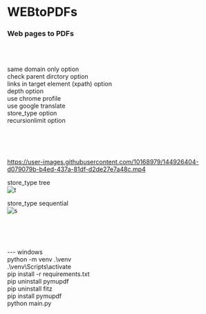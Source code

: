 # WEBtoPDFs
### Web pages to PDFs

<br><br>

same domain only option  
check parent dirctory option  
links in target element (xpath) option  
depth option  
use chrome profile  
use google translate  
store_type option  
recursionlimit option

<br><br><br>

https://user-images.githubusercontent.com/10168979/144926404-d079079b-b4ed-437a-81df-d2de27e7a48c.mp4

store_type tree  
![t](https://user-images.githubusercontent.com/10168979/144721604-96ee0c48-ce4f-49ff-9a26-9f879a791796.PNG)


store_type sequential  
![s](https://user-images.githubusercontent.com/10168979/144721634-6c12163e-1d37-4b2f-a756-1120d754ea05.PNG)

<br><br><br>

--- windows  
python -m venv .\venv  
.\venv\Scripts\activate  
pip install -r requirements.txt  
pip uninstall pymupdf  
pip uninstall fitz  
pip install pymupdf  
python main.py

<br><br><br><br><br><br>
